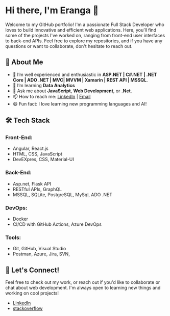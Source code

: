# Hi there, I'm Eranga 👋
Welcome to my GitHub portfolio! I'm a passionate Full Stack Developer who loves to build innovative and efficient web applications. Here, you’ll find some of the projects I've worked on, ranging from front-end user interfaces to back-end APIs. Feel free to explore my repositories, and if you have any questions or want to collaborate, don't hesitate to reach out.

## 🚀 About Me
- 🔭 I’m well experienced and enthusiastic in **ASP.NET | C#.NET | .NET Core | ADO .NET | MVC| MVVM | Xamarin | REST API | MSSQL**.
- 🌱 I’m learning **Data Analytics**
- 💬 Ask me about **JavaScript**, **Web Development**, or **.Net**.
- 📫 How to reach me: [LinkedIn](www.linkedin.com/in/eranga-dayarathne) | [Email](eranga24sapumal@gmail.com)
- 😄 Fun fact: I love learning new programming languages and AI!

## 🛠️ Tech Stack

### Front-End:
- Angular, React.js
- HTML, CSS, JavaScript
- DevEXpres, CSS, Material-UI

### Back-End:
- Asp.net, Flask API
- RESTful APIs, GraphQL
- MSSQL, SQLite, PostgreSQL, MySql, ADO .NET

### DevOps:
- Docker
- CI/CD with GitHub Actions, Azure DevOps

### Tools:
- Git, GitHub, Visual Studio
- Postman, Azure, Jira, SVN,

## 🤝 Let's Connect!
Feel free to check out my work, or reach out if you'd like to collaborate or chat about web development. I'm always open to learning new things and working on cool projects!

- [LinkedIn](www.linkedin.com/in/eranga-dayarathne)
- [stackoverflow](https://stackoverflow.com/users/18541558/eranga-dayarathne)

